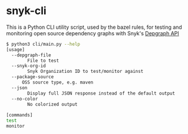 # snyk-cli
This is a Python CLI utility script, used by the bazel rules, for testing and monitoring open source dependency graphs with Snyk's [Depgraph API](https://snyk.docs.apiary.io/#reference/test/dep-graph)

```bash
$ python3 cli/main.py --help
[usage]
  --depgraph-file
    	File to test
  --snyk-org-id
    	Snyk Organization ID to test/monitor against
  --package-source
      OSS source type, e.g. maven
  --json
    	Display full JSON response instead of the default output
  --no-color
    	No colorized output
      
[commands]
test
monitor
```

